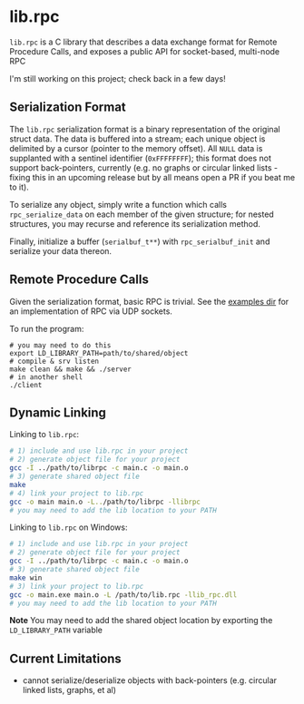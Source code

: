 # lib.rpc

`lib.rpc` is a C library that describes a data exchange format for Remote Procedure Calls,
and exposes a public API for socket-based, multi-node RPC

I'm still working on this project; check back in a few days!

## Serialization Format

The `lib.rpc` serialization format is a binary representation of the original struct data. The data is buffered into a stream; each unique object is delimited by a cursor (pointer to the memory offset). All `NULL` data is supplanted with a sentinel identifier (`0xFFFFFFFF`); this format does not support back-pointers, currently (e.g. no graphs or circular linked lists - fixing this in an upcoming release but by all means open a PR if you beat me to it).

To serialize any object, simply write a function which calls `rpc_serialize_data` on each member of the given structure; for nested structures, you may recurse and reference its serialization method.

Finally, initialize a buffer (`serialbuf_t**`) with `rpc_serialbuf_init` and serialize your data thereon.

## Remote Procedure Calls

Given the serialization format, basic RPC is trivial. See the [examples dir](./examples/rpc/) for an implementation of RPC via UDP sockets.

To run the program:

```shell
# you may need to do this
export LD_LIBRARY_PATH=path/to/shared/object
# compile & srv listen
make clean && make && ./server
# in another shell
./client
```

## Dynamic Linking

Linking to `lib.rpc`:

```bash
# 1) include and use lib.rpc in your project
# 2) generate object file for your project
gcc -I ../path/to/librpc -c main.c -o main.o
# 3) generate shared object file
make
# 4) link your project to lib.rpc
gcc -o main main.o -L../path/to/librpc -llibrpc
# you may need to add the lib location to your PATH
```

Linking to `lib.rpc` on Windows:

```bash
# 1) include and use lib.rpc in your project
# 2) generate object file for your project
gcc -I ../path/to/librpc -c main.c -o main.o
# 3) generate shared object file
make win
# 3) link your project to lib.rpc
gcc -o main.exe main.o -L /path/to/lib.rpc -llib_rpc.dll
# you may need to add the lib location to your PATH
```

**Note** You may need to add the shared object location by exporting the `LD_LIBRARY_PATH` variable

## Current Limitations

- cannot serialize/deserialize objects with back-pointers (e.g. circular linked lists, graphs, et al)
